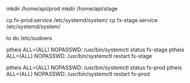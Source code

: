 mkdir /home/api/prod
mkdir /home/api/stage


cp fx-prod.service /etc/systemd/system/
cp fx-stage.service /etc/systemd/system/



to do /etc/sudoers

ptheis ALL=(ALL) NOPASSWD: /usr/bin/systemctl status fx-stage
ptheis ALL=(ALL) NOPASSWD: /usr/bin/systemctl restart fx-stage

ptheis ALL=(ALL) NOPASSWD: /usr/bin/systemctl status fx-prod
ptheis ALL=(ALL) NOPASSWD: /usr/bin/systemctl restart fx-prod
